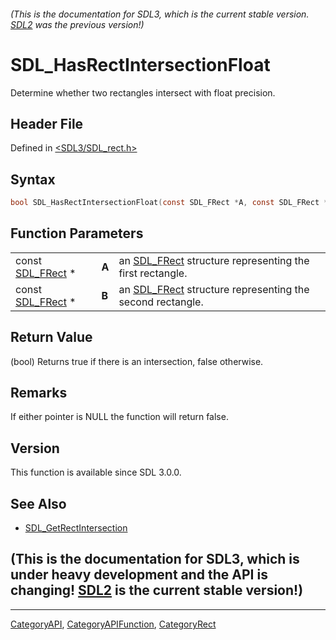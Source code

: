 ###### (This is the documentation for SDL3, which is the current stable version. [SDL2](https://wiki.libsdl.org/SDL2/) was the previous version!)
# SDL_HasRectIntersectionFloat

Determine whether two rectangles intersect with float precision.

## Header File

Defined in [<SDL3/SDL_rect.h>](https://github.com/libsdl-org/SDL/blob/main/include/SDL3/SDL_rect.h)

## Syntax

```c
bool SDL_HasRectIntersectionFloat(const SDL_FRect *A, const SDL_FRect *B);
```

## Function Parameters

|                                |       |                                                                        |
| ------------------------------ | ----- | ---------------------------------------------------------------------- |
| const [SDL_FRect](SDL_FRect) * | **A** | an [SDL_FRect](SDL_FRect) structure representing the first rectangle.  |
| const [SDL_FRect](SDL_FRect) * | **B** | an [SDL_FRect](SDL_FRect) structure representing the second rectangle. |

## Return Value

(bool) Returns true if there is an intersection, false otherwise.

## Remarks

If either pointer is NULL the function will return false.

## Version

This function is available since SDL 3.0.0.

## See Also

- [SDL_GetRectIntersection](SDL_GetRectIntersection)


## (This is the documentation for SDL3, which is under heavy development and the API is changing! [SDL2](https://wiki.libsdl.org/SDL2/) is the current stable version!)



----
[CategoryAPI](CategoryAPI), [CategoryAPIFunction](CategoryAPIFunction), [CategoryRect](CategoryRect)

